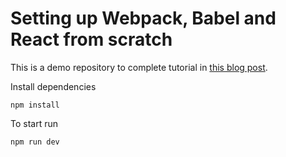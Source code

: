 # Setting up Webpack, Babel and React from scratch

This is a demo repository to complete tutorial in [this blog post](https://muffinman.io/blog/setting-up-webpack-babel-and-react-from-scratch/).

Install dependencies

```
npm install
```

To start run

```
npm run dev
```
